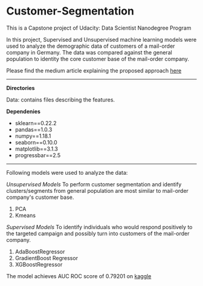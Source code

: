 # Customer-Segmentation

This is a Capstone project of Udacity: Data Scientist Nanodegree Program

In this project, Supervised and Unsupervised machine learning models were used to analyze the demographic data of customers of a mail-order 
company in Germany. The data was compared against the general population to identity the core customer base of the mail-order company.

Please find the medium article explaining the proposed approach [here](https://medium.com/@anujsaraswat/customer-segmentation-a-better-way-to-detect-and-target-customers-f6a06ce533b3)

***

**Directories**

Data: contains files describing the features.

**Dependenies**
* sklearn==0.22.2
* pandas==1.0.3
* numpy==1.18.1
* seaborn==0.10.0
* matplotlib==3.1.3
* progressbar==2.5

***

Following models were used to analyze the data:

_Unsupervised Models_
To perform customer segmentation and identify clusters/segments from general population are most similar to  mail-order company's customer base.

1. PCA
2. Kmeans

_Supervised Models_
To identify individuals who would respond positively to the targeted campaign and possibly turn into customers of the mail-order company.

1. AdaBoostRegressor
2. GradientBoost Regressor
3. XGBoostRegressor

The model achieves AUC ROC score of 0.79201 on [kaggle](https://www.kaggle.com/c/udacity-arvato-identify-customers/leaderboard)

